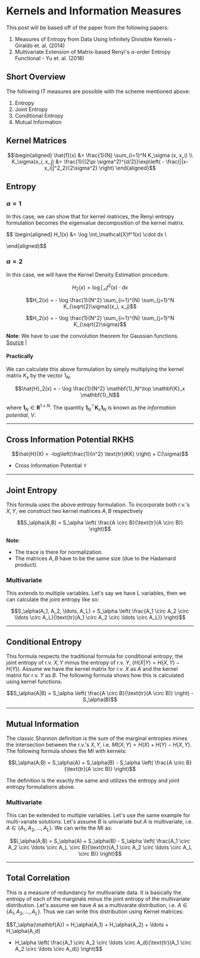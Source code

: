 # Kernels and Information Measures

This post will be based off of the paper from the following papers:

1. Measures of Entropy from Data Using Infinitely Divisible Kernels - Giraldo et. al. (2014)
2. Multivariate Extension of Matrix-based Renyi's $\alpha$-order Entropy Functional - Yu et. al. (2018)

## Short Overview

The following IT measures are possible with the scheme mentioned above:

1. Entropy
2. Joint Entropy
3. Conditional Entropy
4. Mutual Information


## Kernel Matrices

$$\begin{aligned}
\hat{f}(x) &= \frac{1}{N} \sum_{i=1}^N K_\sigma (x, x_i) \\
K_\sigma(x_i, x_j) &= \frac{1}{(2\pi \sigma^2)^{d/2}}\exp\left( - \frac{||x-x_i||^2_2}{2\sigma^2} \right)  
\end{aligned}$$

## Entropy


### $\alpha=1$

In this case, we can show that for kernel matrices, the Renyi entropy formulation becomes the eigenvalue decomposition of the kernel matrix.


$$
\begin{aligned}
H_1(x) &= \log \int_\mathcal{X}f^1(x) \cdot dx \\

\end{aligned}$$


### $\alpha=2$

In this case, we will have the Kernel Density Estimation procedure.

$$H_2(x) = \log \int_\mathcal{X}f^2(x)\cdot dx$$

$$H_2(x) = - \log \frac{1}{N^2} \sum_{i=1}^{N} \sum_{j=1}^N K_{\sqrt{2}\sigma}(x_i, x_j)$$

$$H_2(x) = - \log \frac{1}{N^2} \sum_{i=1}^{N} \sum_{j=1}^N K_{\sqrt{2}\sigma}$$

**Note**: We have to use the convolution theorem for Gaussian functions. [Source](https://www.google.com/url?sa=t&rct=j&q=&esrc=s&source=web&cd=2&cad=rja&uact=8&ved=2ahUKEwjq6ZGs3P3jAhVRasAKHZ24BCcQFjABegQIDBAF&url=http%3A%2F%2Fwww.tina-vision.net%2Fdocs%2Fmemos%2F2003-003.pdf&usg=AOvVaw1SaNhee0xBCB561s0D8Jba) | 

#### Practically

We can calculate this above formulation by simply multiplying the kernel matrix $K_x$ by the vector $1_N$.

$$\hat{H}_2(x) = - \log \frac{1}{N^2} \mathbf{1}_N^\top \mathbf{K}_x \mathbf{1}_N$$

where $\mathbf{1}_N \in \mathbf{R}^{1 \times N}$. The quantity $\mathbf{1}_N^\top \mathbf{K}_x \mathbf{1}_N$ is known as the *information potential*, $V$.

---
## Cross Information Potential RKHS

$$\hat{H}(X) = -log\left(\frac{1}{n^2} \text{tr}(KK)  \right) + C(\sigma)$$

* Cross Information Potential $\mathcal{V}$


---
## Joint Entropy

This formula uses the above entropy formulation. To incorporate both r.v.'s $X,Y$, we construct two kernel matrices $A,B$ respectively 

$$S_\alpha(A,B) = S_\alpha \left( \frac{A \circ B}{\text{tr}(A \circ B)} \right)$$

**Note**: 
* The trace is there for normalization.
* The matrices $A,B$ have to be the same size (due to the Hadamard product).

### Multivariate 

This extends to multiple variables. Let's say we have L variables, then we can calculate the joint entropy like so:

$$S_\alpha(A_1, A_2, \ldots, A_L) = S_\alpha \left( \frac{A_1 \circ A_2 \circ \ldots \circ A_L}{\text{tr}(A_1 \circ A_2 \circ \ldots \circ A_L)} \right)$$

---
## Conditional Entropy

This formula respects the traditional formula for conditional entropy; the joint entropy of r.v. $X,Y$ minus the entropy of r.v. $Y$, ($H(X|Y) = H(X,Y) - H(Y)$). Assume we have the kernel matrix for r.v. $X$ as $A$ and the kernel matrix for r.v. $Y$ as $B$. The following formula shows how this is calculated using kernel functions.

$$S_\alpha(A|B) = S_\alpha \left( \frac{A \circ B}{\text{tr}(A \circ B)} \right) - S_\alpha(B)$$

---
## Mutual Information

The classic Shannon definition is the sum of the marginal entropies mines the intersection between the r.v.'s $X,Y$, i.e. $MI(X;Y)=H(X)+H(Y)-H(X,Y)$. The following formula shows the MI with kernels:

$$I_\alpha(A;B) = S_\alpha(A) + S_\alpha(B) - S_\alpha \left( \frac{A \circ B}{\text{tr}(A \circ B)} \right)$$

The definition is the exactly the same and utilizes the entropy and joint entropy formulations above. 

### Multivariate

This can be extended to multiple variables. Let's use the same example for multi-variate solutions. Let's assume $B$ is univariate but $A$ is multivariate, i.e. $A \in \{A_1, A_2, \ldots, A_L \}$. We can write the MI as:

$$I_\alpha(A;B) = S_\alpha(A) + S_\alpha(B) - S_\alpha \left( \frac{A_1 \circ A_2 \circ \ldots \circ A_L \circ B}{\text{tr}(A_1 \circ A_2 \circ \ldots \circ A_L \circ B)} \right)$$


---
## Total Correlation

This is a measure of redundancy for multivariate data. It is basically the entropy of each of the marginals minus the joint entropy of the multivariate distribution. Let's assume we have $A$ as a multivarate distribution, i.e. $A \in \{A_1, A_2, \ldots, A_L \}$. Thus we can write this distribution using Kernel matrices:


$$T_\alpha(\mathbf{A}) = 
H_\alpha(A_1) + H_\alpha(A_2) + \ldots + H_\alpha(A_d) 
- H_\alpha \left( \frac{A_1 \circ A_2 \circ \ldots \circ A_d}{\text{tr}(A_1 \circ A_2 \circ \ldots \circ A_d)} \right)$$

